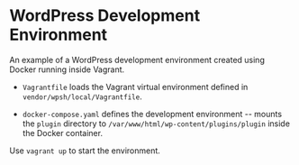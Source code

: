 # WordPress Development Environment

An example of a WordPress development environment created using Docker running inside Vagrant.

- `Vagrantfile` loads the Vagrant virtual environment defined in `vendor/wpsh/local/Vagrantfile`.

- `docker-compose.yaml` defines the development environment -- mounts the `plugin` directory to `/var/www/html/wp-content/plugins/plugin` inside the Docker container.

Use `vagrant up` to start the environment.
